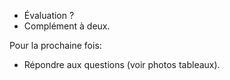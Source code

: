 * Évaluation ?
* Complément à deux.

Pour la prochaine fois:

* Répondre aux questions (voir photos tableaux).
